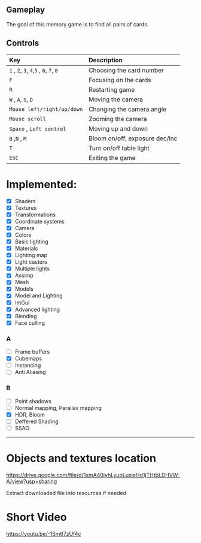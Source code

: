 
## Gameplay
The goal of this memory game is to find all pairs of cards.

## Controls
| Key                                                                     | Description                    |
|:------------------------------------------------------------------------|:-------------------------------|
| ```1``` , ```2```, ```3```, ```4```,```5``` , ```6```, ```7```, ```8``` | Choosing the card number       |
| ```F```                                                                 | Focusing on the cards          |
| ```R```                                                                 | Restarting game                |
| ```W``` , ```A```, ```S```, ```D```                                     | Moving the camera              |
| ```Mouse left/right/up/down```                                          | Changing the camera angle      |
| ```Mouse scroll```                                                      | Zooming the camera             |
| ```Space``` , ```Left control```                                        | Moving up and down             |
| ```B``` ,```N``` , ```M```                                              | Bloom on/off, exposure dec/inc |
| ```T```                                                                 | Turn on/off table light        |
| ```ESC```                                                               | Exiting the game               |

# Implemented:
- [x] Shaders
- [x] Textures
- [x] Transformations
- [x] Coordinate systems
- [x] Camera
- [x] Colors
- [x] Basic lighting
- [x] Materials
- [x] Lighting map
- [x] Light casters
- [x] Multiple lights
- [x] Assimp
- [x] Mesh
- [x] Models
- [x] Model and Lighting
- [x] ImGui
- [x] Advanced lighting
- [x] Blending
- [x] Face culling

### A
- [ ] Frame buffers
- [x] Cubemaps
- [ ] Instancing
- [ ] Anti Aliasing

### B
- [ ] Point shadows
- [ ] Normal mapping, Parallax mapping
- [x] HDR, Bloom
- [ ] Deffered Shading
- [ ] SSAO

----------------------------------
# Objects and textures location
https://drive.google.com/file/d/1xmA40iyhLyuoLuxieHd1jTHtbLDHVW-A/view?usp=sharing

Extract downloaded file into resources if needed
# Short Video
https://youtu.be/-1Sm67zUf4c
